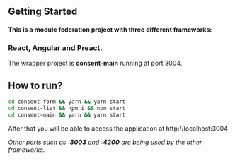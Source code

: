 ## Getting Started

#### This is a module federation project with three different frameworks: 
### React, Angular and Preact.

The wrapper project is **consent-main** running at port 3004.

## How to run?

```bash
cd consent-form && yarn && yarn start
cd consent-list && npm i && npm start
cd consent-main && yarn && yarn start
```

After that you will be able to access the application at http://localhost:3004

*Other ports such as **:3003** and **:4200** are being used by the other frameworks.*